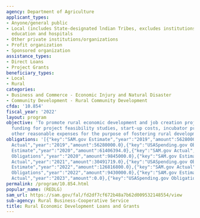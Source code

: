 ```yaml
---
agency: Department of Agriculture
applicant_types:
- Anyone/general public
- Local (includes State-designated lndian Tribes, excludes institutions of higher
  education and hospitals
- Other private institutions/organizations
- Profit organization
- Sponsored organization
assistance_types:
- Direct Loans
- Project Grants
beneficiary_types:
- Local
- Rural
categories:
- Business and Commerce - Economic Injury and Natural Disaster
- Community Development - Rural Community Development
cfda: '10.854'
fiscal_year: '2022'
layout: program
objective: 'To promote rural economic development and job creation projects, including
  funding for project feasibility studies, start-up costs, incubator projects, and
  other reasonable expenses for the purpose of fostering rural development. '
obligations: '[{"key":"SAM.gov Estimate","year":"2019","amount":56280000.0},{"key":"SAM.gov
  Actual","year":"2019","amount":56280000.0},{"key":"USASpending.gov Obligations","year":"2019","amount":7558334.0},{"key":"SAM.gov
  Estimate","year":"2020","amount":61406394.0},{"key":"SAM.gov Actual","year":"2020","amount":61406394.0},{"key":"USASpending.gov
  Obligations","year":"2020","amount":9845000.0},{"key":"SAM.gov Estimate","year":"2021","amount":60000000.0},{"key":"SAM.gov
  Actual","year":"2021","amount":30491719.0},{"key":"USASpending.gov Obligations","year":"2021","amount":5279832.0},{"key":"SAM.gov
  Estimate","year":"2022","amount":126816800.0},{"key":"SAM.gov Actual","year":"2022","amount":126816800.0},{"key":"USASpending.gov
  Obligations","year":"2022","amount":9430000.0},{"key":"SAM.gov Estimate","year":"2023","amount":133905502.0},{"key":"SAM.gov
  Actual","year":"2023","amount":0.0},{"key":"USASpending.gov Obligations","year":"2023","amount":7149766.0}]'
permalink: /program/10.854.html
popular_name: (REDLG)
sam_url: https://sam.gov/fal/fd2df7cf672b48a7b62d009532148554/view
sub-agency: Rural Business-Cooperative Service
title: Rural Economic Development Loans and Grants
---
```

